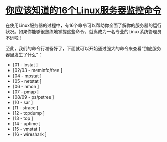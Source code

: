 # [你应该知道的16个Linux服务器监控命令](http://roclinux.cn/?p=2549)
在使用Linux服务器的过程中，有16个命令可以帮助你全面了解你的服务器的运行状况。如果你能够很熟练地掌握这些命令，就离成为一名专业的Linux系统管理员不远啦！

至此，我们的命令行准备好了，下面就可以开始通过强大的命令来查看“到底服务器里发生了什么”：

* [01    - iostat       ]
* [02/03 - meminfo/free ]
* [04    - mpstat       ]
* [05    - netstat      ]
* [06    - nmon         ]
* [07    - pmap         ]
* [08/09 - ps/pstree    ]
* [10    - sar          ]
* [11    - strace       ]
* [12    - tcpdump      ]
* [13    - top          ]
* [14    - uptime       ]
* [15    - vmstat       ]
* [16    - wireshark    ]
